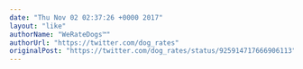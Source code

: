 ```yaml
---
date: "Thu Nov 02 02:37:26 +0000 2017"
layout: "like"
authorName: "WeRateDogs™"
authorUrl: "https://twitter.com/dog_rates"
originalPost: "https://twitter.com/dog_rates/status/925914717666906113"
---
```

